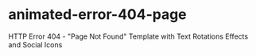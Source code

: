 # animated-error-404-page
HTTP Error 404 - "Page Not Found" Template with Text Rotations Effects and Social Icons
